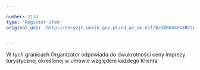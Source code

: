 ```yaml
---

number: 2134
type: 'Register item'
original_uri: 'http://decyzje.uokik.gov.pl/nd_wz_um.nsf/0/DABD48043BC96B5AC125781E0046C7E2?OpenDocument'


---
```


W tych granicach Organizator odpowiada do dwukrotności ceny imprezy turystycznej określonej w umowie względem każdego Klienta
